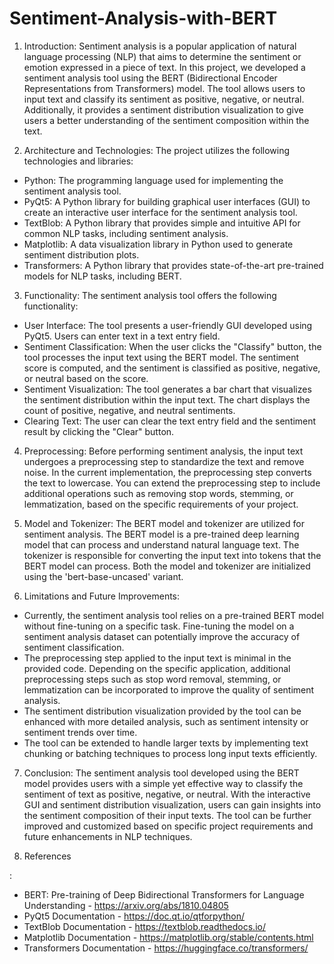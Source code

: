 # Sentiment-Analysis-with-BERT


1. Introduction:
Sentiment analysis is a popular application of natural language processing (NLP) that aims to determine the sentiment or emotion expressed in a piece of text. In this project, we developed a sentiment analysis tool using the BERT (Bidirectional Encoder Representations from Transformers) model. The tool allows users to input text and classify its sentiment as positive, negative, or neutral. Additionally, it provides a sentiment distribution visualization to give users a better understanding of the sentiment composition within the text.

2. Architecture and Technologies:
The project utilizes the following technologies and libraries:
- Python: The programming language used for implementing the sentiment analysis tool.
- PyQt5: A Python library for building graphical user interfaces (GUI) to create an interactive user interface for the sentiment analysis tool.
- TextBlob: A Python library that provides simple and intuitive API for common NLP tasks, including sentiment analysis.
- Matplotlib: A data visualization library in Python used to generate sentiment distribution plots.
- Transformers: A Python library that provides state-of-the-art pre-trained models for NLP tasks, including BERT.

3. Functionality:
The sentiment analysis tool offers the following functionality:
- User Interface: The tool presents a user-friendly GUI developed using PyQt5. Users can enter text in a text entry field.
- Sentiment Classification: When the user clicks the "Classify" button, the tool processes the input text using the BERT model. The sentiment score is computed, and the sentiment is classified as positive, negative, or neutral based on the score.
- Sentiment Visualization: The tool generates a bar chart that visualizes the sentiment distribution within the input text. The chart displays the count of positive, negative, and neutral sentiments.
- Clearing Text: The user can clear the text entry field and the sentiment result by clicking the "Clear" button.

4. Preprocessing:
Before performing sentiment analysis, the input text undergoes a preprocessing step to standardize the text and remove noise. In the current implementation, the preprocessing step converts the text to lowercase. You can extend the preprocessing step to include additional operations such as removing stop words, stemming, or lemmatization, based on the specific requirements of your project.

5. Model and Tokenizer:
The BERT model and tokenizer are utilized for sentiment analysis. The BERT model is a pre-trained deep learning model that can process and understand natural language text. The tokenizer is responsible for converting the input text into tokens that the BERT model can process. Both the model and tokenizer are initialized using the 'bert-base-uncased' variant.

6. Limitations and Future Improvements:
- Currently, the sentiment analysis tool relies on a pre-trained BERT model without fine-tuning on a specific task. Fine-tuning the model on a sentiment analysis dataset can potentially improve the accuracy of sentiment classification.
- The preprocessing step applied to the input text is minimal in the provided code. Depending on the specific application, additional preprocessing steps such as stop word removal, stemming, or lemmatization can be incorporated to improve the quality of sentiment analysis.
- The sentiment distribution visualization provided by the tool can be enhanced with more detailed analysis, such as sentiment intensity or sentiment trends over time.
- The tool can be extended to handle larger texts by implementing text chunking or batching techniques to process long input texts efficiently.

7. Conclusion:
The sentiment analysis tool developed using the BERT model provides users with a simple yet effective way to classify the sentiment of text as positive, negative, or neutral. With the interactive GUI and sentiment distribution visualization, users can gain insights into the sentiment composition of their input texts. The tool can be further improved and customized based on specific project requirements and future enhancements in NLP techniques.

8. References

:
- BERT: Pre-training of Deep Bidirectional Transformers for Language Understanding - https://arxiv.org/abs/1810.04805
- PyQt5 Documentation - https://doc.qt.io/qtforpython/
- TextBlob Documentation - https://textblob.readthedocs.io/
- Matplotlib Documentation - https://matplotlib.org/stable/contents.html
- Transformers Documentation - https://huggingface.co/transformers/
